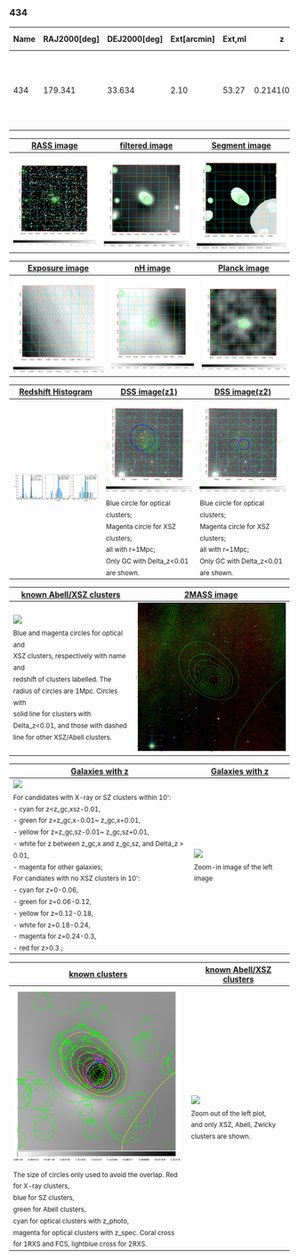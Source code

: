 <div STYLE="page-break-after: always;"></div>

### 434

|Name|RAJ2000[deg]|DEJ2000[deg] |Ext[arcmin]| Ext,ml | z | z_src| C|GC(XSZ,Delta_z<0.01)| GC(OPT,Delta_z<0.01)|GC| R_sig[arcmin] | R500[arcmin] | R500[Mpc]| CRsig[c/s] | CR500[c/s] |L500[1E44 erg/s]|F500[1E-12 erg/s/cm^2]| M500[1E14 Msun]|Tx[keV]|Cnt_sig|Beta|Rc[arcmin]|Comment|Alias|
|---|---|---|---|---|---|------|---|--------|---------|----------|---|---|---|---|---|---|---|---|---|---|---|---|---|---|
|434| 179.341| 33.634| 2.10| 53.27| 0.2141(0.005)| z2, z_xsz| B| F20, MCXC, PSZ2, SPI, Tar, XB| N, RM, W| A, C, F20, MCXC, N, PSZ2, SPI, Tar, W, XB| 7.338| 5.576| 1.164| 0.190(0.034)| 0.183(0.033)| 5.013(0.432)| 3.744(0.322)| 5.55(0.23)| 6.61(0.17)| 91.4| 0.940(-0.078+0.044)| 4.488(-0.476+0.386)| -| k234|

|[RASS image](../image/434/434_img.pdf)|[filtered image](../image/434/434_fil.pdf)|[Segment image](../image/434/434_seg.pdf)|
|-------------------|--------------------|-------------------|
| <img src="../image/434/434_img.png" width="300">  | <img src="../image/434/434_fil.png" width="300">   | <img src="../image/434/434_seg.png" width="300">  |

|[Exposure image](../image/434/434_mex.pdf)| [nH image](../image/434/434_nh.pdf)| [Planck image](../image/434/434_p.pdf)|
|-------------------|--------------------|-------------------|
|<img src="../image/434/434_mex.png" width="300">   | <img src="../image/434/434_nh.png" width="300">    | <img src="../image/434/434_p.png" width="300"> |

|[Redshift Histogram](../image/434/434_zg.pdf) | [DSS image(z1)](../image/434/434_dss_z1.pdf)      |  [DSS image(z2)](../image/434/434_dss_z2.pdf)    |
|-------------------|--------------------|-------------------|
|<img src="../image/434/434_zg.png" width="300"> |<img src="../image/434/434_dss_z1.png" width="300"> <sub><br>Blue circle for optical clusters; <br>Magenta circle for XSZ clusters; <br>all with r=1Mpc; <br>Only GC with Delta_z<0.01 are shown. </sub>| <img src="../image/434/434_dss_z2.png" width="300"><sub><br>Blue circle for optical clusters; <br>Magenta circle for XSZ clusters; <br>all with r=1Mpc; <br>Only GC with Delta_z<0.01 are shown. </sub> |

|[known Abell/XSZ clusters](../image/434/434_m.pdf) | [2MASS image](../image/434/434_2mass.pdf)      |
|-------------------|-------------------|
|<img src=../image/434/434_m.png width="300"> <br><sub>Blue and magenta circles for optical and <br>XSZ clusters, respectively with name and <br>redshift of clusters labelled. The <br>radius of circles are 1Mpc. Circles with <br>solid line for clusters with <br>Delta_z<0.01, and those with dashed <br>line for other XSZ/Abell clusters.        </sub>|<img src="../image/434/434_2mass.png" width="300">  |

|[Galaxies with z](../image/434/434_opt_ned.pdf) |[Galaxies with z](../image/434/434_opt_ned_zoom.pdf) |
|-------------------|-------------------|
| <img src=../image/434/434_opt_ned.png width="300"> <br><sub> For candidates with X-ray or SZ clusters within 10': <br> - cyan for z<z_gc,xsz-0.01, <br> - green for z=z_gc,x-0.01~ z_gc,x+0.01, <br> - yellow for z=z_gc,sz-0.01~ z_gc,sz+0.01, <br> - white for z between z_gc,x and z_gc,sz, and Delta_z > 0.01, <br> - magenta for other galaxies; <br>For candiates with no XSZ clusters in 10': <br> - cyan for z=0-0.06, <br> - green for z=0.06-0.12, <br> - yellow for z=0.12-0.18, <br> - white for z=0.18-0.24, <br> - magenta for z=0.24-0.3, <br> - red for z>0.3 ;  </sub>|<img src=../image/434/434_opt_ned_zoom.png width="300">  <br><sub> Zoom-in image of the left image</sub>|

|[known clusters](../image/434/434_gc.pdf) |[known Abell/XSZ clusters](../image/434/434_gc_large.pdf) |
|-------------------|-------------------|
| <img src=../image/434/434_gc.png width="300"> <br><sub> The size of circles only used to avoid the overlap. Red for X-ray clusters, <br> blue for SZ clusters, <br> green for Abell clusters, <br> cyan for optical clusters with z_photo, <br> magenta for optical clusters with z_spec. Coral cross for 1RXS and FCS, lightblue cross for 2RXS. </sub>|<img src=../image/434/434_gc_large.png width="300"> <br><sub> Zoom out of the left plot, <br> and only XSZ, Abell, Zwicky clusters are shown. </sub> |



